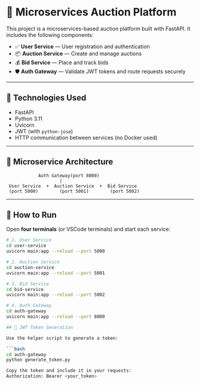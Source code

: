 # 🧱 Microservices Auction Platform

This project is a microservices-based auction platform built with FastAPI. It includes the following components:

- ✅ **User Service** — User registration and authentication
- 📦 **Auction Service** — Create and manage auctions
- 💰 **Bid Service** — Place and track bids
- 🛡️ **Auth Gateway** — Validate JWT tokens and route requests securely

---

## 🔧 Technologies Used

- FastAPI
- Python 3.11
- Uvicorn
- JWT (with `python-jose`)
- HTTP communication between services (no Docker used)

---

## 🧩 Microservice Architecture

                Auth Gateway(port 8000)
                        |
     User Service  +  Auction Service  +  Bid Service
     (port 5000)        (port 5001)        (port 5002)
---

## 🚀 How to Run

Open **four terminals** (or VSCode terminals) and start each service:

```bash
# 1. User Service
cd user-service
uvicorn main:app --reload --port 5000

# 2. Auction Service
cd auction-service
uvicorn main:app --reload --port 5001

# 3. Bid Service
cd bid-service
uvicorn main:app --reload --port 5002

# 4. Auth Gateway
cd auth-gateway
uvicorn main:app --reload --port 8000

## 🔐 JWT Token Generation

Use the helper script to generate a token:

```bash
cd auth-gateway
python generate_token.py

Copy the token and include it in your requests:
Authorization: Bearer <your_token>
